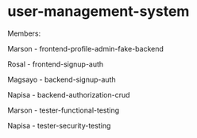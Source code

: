 # user-management-system

Members:

Marson - frontend-profile-admin-fake-backend

Rosal - frontend-signup-auth

Magsayo - backend-signup-auth

Napisa - backend-authorization-crud

Marson - tester-functional-testing

Napisa - tester-security-testing

